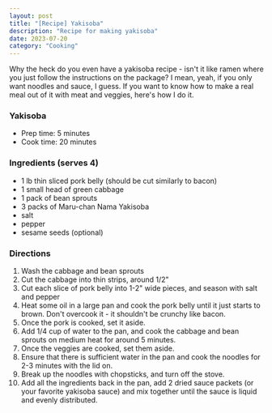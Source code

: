 ```yaml
---
layout: post
title: "[Recipe] Yakisoba"
description: "Recipe for making yakisoba"
date: 2023-07-20
category: "Cooking"
---
```


Why the heck do you even have a yakisoba recipe - isn't it like ramen where you just follow the instructions on the package? I mean, yeah, if you only want noodles and sauce, I guess. If you want to know how to make a real meal out of it with meat and veggies, here's how I do it.

<!-- more -->

### Yakisoba
- Prep time: 5 minutes
- Cook time: 20 minutes

### Ingredients (serves 4)
- 1 lb thin sliced pork belly (should be cut similarly to bacon)
- 1 small head of green cabbage
- 1 pack of bean sprouts
- 3 packs of Maru-chan Nama Yakisoba
- salt
- pepper
- sesame seeds (optional)

### Directions
1. Wash the cabbage and bean sprouts
2. Cut the cabbage into thin strips, around 1/2"
3. Cut each slice of pork belly into 1-2" wide pieces, and season with salt and pepper
4. Heat some oil in a large pan and cook the pork belly until it just starts to brown. Don't overcook it - it shouldn't be crunchy like bacon.
5. Once the pork is cooked, set it aside.
6. Add 1/4 cup of water to the pan, and cook the cabbage and bean sprouts on medium heat for around 5 minutes. 
7. Once the veggies are cooked, set them aside.
8. Ensure that there is sufficient water in the pan and cook the noodles for 2-3 minutes with the lid on.
9. Break up the noodles with chopsticks, and turn off the stove.
10. Add all the ingredients back in the pan, add 2 dried sauce packets (or your favorite yakisoba sauce) and mix together until the sauce is liquid and evenly distributed.
